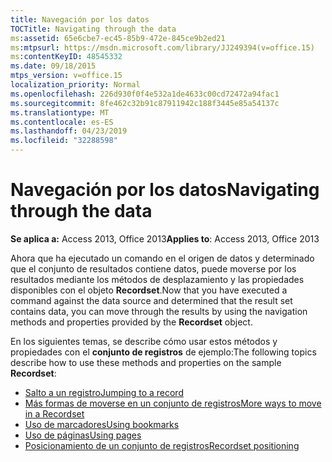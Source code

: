 ```yaml
---
title: Navegación por los datos
TOCTitle: Navigating through the data
ms:assetid: 65e6cbe7-ec45-85b9-472e-845ce9b2ed21
ms:mtpsurl: https://msdn.microsoft.com/library/JJ249394(v=office.15)
ms:contentKeyID: 48545332
ms.date: 09/18/2015
mtps_version: v=office.15
localization_priority: Normal
ms.openlocfilehash: 226d930f0f4e532a1de4633c00cd72472a94fac1
ms.sourcegitcommit: 8fe462c32b91c87911942c188f3445e85a54137c
ms.translationtype: MT
ms.contentlocale: es-ES
ms.lasthandoff: 04/23/2019
ms.locfileid: "32288598"
---
```

# <a name="navigating-through-the-data"></a><span data-ttu-id="81cf8-102">Navegación por los datos</span><span class="sxs-lookup"><span data-stu-id="81cf8-102">Navigating through the data</span></span>

<span data-ttu-id="81cf8-103">**Se aplica a:** Access 2013, Office 2013</span><span class="sxs-lookup"><span data-stu-id="81cf8-103">**Applies to**: Access 2013, Office 2013</span></span>

<span data-ttu-id="81cf8-104">Ahora que ha ejecutado un comando en el origen de datos y determinado que el conjunto de resultados contiene datos, puede moverse por los resultados mediante los métodos de desplazamiento y las propiedades disponibles con el objeto **Recordset**.</span><span class="sxs-lookup"><span data-stu-id="81cf8-104">Now that you have executed a command against the data source and determined that the result set contains data, you can move through the results by using the navigation methods and properties provided by the **Recordset** object.</span></span> 

<span data-ttu-id="81cf8-105">En los siguientes temas, se describe cómo usar estos métodos y propiedades con el **conjunto de registros** de ejemplo:</span><span class="sxs-lookup"><span data-stu-id="81cf8-105">The following topics describe how to use these methods and properties on the sample **Recordset**:</span></span>

- [<span data-ttu-id="81cf8-106">Salto a un registro</span><span class="sxs-lookup"><span data-stu-id="81cf8-106">Jumping to a record</span></span>](jumping-to-a-record.md)
- [<span data-ttu-id="81cf8-107">Más formas de moverse en un conjunto de registros</span><span class="sxs-lookup"><span data-stu-id="81cf8-107">More ways to move in a Recordset</span></span>](more-ways-to-move-in-a-recordset.md)
- [<span data-ttu-id="81cf8-108">Uso de marcadores</span><span class="sxs-lookup"><span data-stu-id="81cf8-108">Using bookmarks</span></span>](using-bookmarks.md)
- [<span data-ttu-id="81cf8-109">Uso de páginas</span><span class="sxs-lookup"><span data-stu-id="81cf8-109">Using pages</span></span>](using-pages.md)
- [<span data-ttu-id="81cf8-110">Posicionamiento de un conjunto de registros</span><span class="sxs-lookup"><span data-stu-id="81cf8-110">Recordset positioning</span></span>](recordset-positioning.md)

